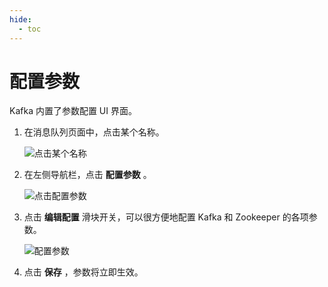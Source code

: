```yaml
---
hide:
  - toc
---
```


# 配置参数

Kafka 内置了参数配置 UI 界面。

1. 在消息队列页面中，点击某个名称。

    ![点击某个名称](https://docs.daocloud.io/daocloud-docs-images/docs/middleware/kafka/images/view01.png)

2. 在左侧导航栏，点击 __配置参数__ 。

    ![点击配置参数](https://docs.daocloud.io/daocloud-docs-images/docs/middleware/kafka/images/config01.png)

3. 点击 __编辑配置__ 滑块开关，可以很方便地配置 Kafka 和 Zookeeper 的各项参数。

    ![配置参数](https://docs.daocloud.io/daocloud-docs-images/docs/middleware/kafka/images/config02.png)

4. 点击 __保存__ ，参数将立即生效。
